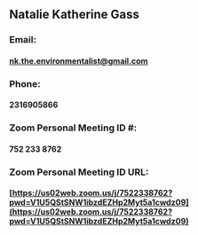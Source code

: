 ## Natalie Katherine Gass
### Email:
#### <nk.the.environmentalist@gmail.com>
### Phone:
#### 2316905866
### Zoom Personal Meeting ID #:
#### 752 233 8762
### Zoom Personal Meeting ID URL:
#### [https://us02web.zoom.us/j/7522338762?pwd=V1U5QStSNW1ibzdEZHp2Myt5a1cwdz09](https://us02web.zoom.us/j/7522338762?pwd=V1U5QStSNW1ibzdEZHp2Myt5a1cwdz09)
